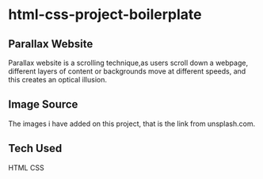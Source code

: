 # html-css-project-boilerplate

## Parallax Website

Parallax website is a scrolling technique,as users scroll down a webpage, different layers of content or backgrounds move at different speeds, and this creates an optical illusion.

## Image Source

The images i have added on this project, that is the link from unsplash.com.

## Tech Used

HTML CSS

